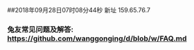 ##2018年09月28日07时08分44秒 新址 159.65.76.7
### 兔友常见问题及解答: https://github.com/wanggonging/d/blob/w/FAQ.md

